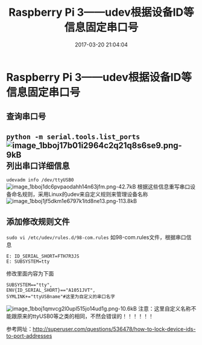 ﻿---
title: Raspberry Pi 3——udev根据设备ID等信息固定串口号
date: 2017-03-20 21:04:04
tags:
- Raspberry
- udev 
- Linux
categories: 
- Learn
- Raspberry

---

# Raspberry Pi 3——udev根据设备ID等信息固定串口号

查询串口号
---

`python -m serial.tools.list_ports  `
![image_1bboj17b01i2964c2q21q8s6se9.png-9kB][1]
列出串口详细信息
---

`udevadm info /dev/ttyUSB0  `
 ![image_1bboj1dc6pvpaodahh14n63jfm.png-42.7kB][2]
根据这些信息重写串口设备命名规则，采用Linux的udev来自定义规则来管理设备名称
 ![image_1bboj1jf5dkm1e6797k1itd8ne13.png-113.8kB][3]

添加修改规则文件
---

`sudo vi /etc/udev/rules.d/98-com.rules`
如98-com.rules文件，根据串口信息

    E: ID_SERIAL_SHORT=FTH7R3JS
    E: SUBSYSTEM=tty

 
修改里面内容为下面
 

    SUBSYSTEM=="tty",
    ENV{ID_SERIAL_SHORT}=="A1051JVT",
    SYMLINK+="ttyUSBname"#这里为自定义的串口名字

 ![image_1bboj1qmvcg2l0upl515jo14ud1g.png-10.6kB][4]
注意：这里自定义名称不能跟原来的ttyUSB0等之类的相同，不然会错误的！！！！！！
 
参考网址：http://superuser.com/questions/536478/how-to-lock-device-ids-to-port-addresses
 


  [1]: http://static.zybuluo.com/RedFalsh/eil0ejhgzmi8kkxl2tqbvjln/image_1bboj17b01i2964c2q21q8s6se9.png
  [2]: http://static.zybuluo.com/RedFalsh/nwdw8cps6n7z7bzgugis5jaq/image_1bboj1dc6pvpaodahh14n63jfm.png
  [3]: http://static.zybuluo.com/RedFalsh/djudfgjzqhw6hnc593b3k44q/image_1bboj1jf5dkm1e6797k1itd8ne13.png
  [4]: http://static.zybuluo.com/RedFalsh/6b0uw1rb6p0tnqplzpymbs2u/image_1bboj1qmvcg2l0upl515jo14ud1g.png